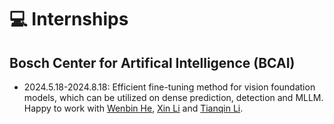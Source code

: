 # 💻 Internships

## Bosch Center for Artifical Intelligence (BCAI)
- 2024.5.18-2024.8.18: Efficient fine-tuning method for vision foundation models, which can be utilized on dense prediction, detection and MLLM. Happy to work with [Wenbin He](https://hewenbin.github.io/), [Xin Li](https://scholar.google.com/citations?hl=zh-CN&user=KkPdvB8AAAAJ) and [Tianqin Li](https://crazy-jack.github.io). 